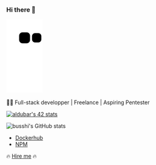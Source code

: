 ### Hi there 👋

![snake gif](https://github.com/SingularisArt/SingularisArt/blob/output/github-contribution-grid-snake.svg)

👨‍💻 Full-stack developper | Freelance | Aspiring Pentester

[![aldubar's 42 stats](https://badge42.vercel.app/api/v2/cl1p4dvqu002109k1x3fvx39n/stats?cursusId=21&coalitionId=48)](https://github.com/JaeSeoKim/badge42)

![busshi's GitHub stats](https://github-readme-stats.vercel.app/api?username=busshi&show_icons=true&theme=gruvbox)

- [Dockerhub](https://hub.docker.com/u/busshi)
- [NPM](https://www.npmjs.com/search?q=busshi)

🔥 [Hire me](https://www.malt.fr/profile/alexandredubar) 🔥
